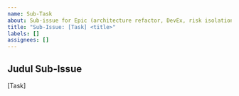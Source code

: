 ```yaml
---
name: Sub-Task
about: Sub-issue for Epic (architecture refactor, DevEx, risk isolation)
title: "Sub-Issue: [Task] <title>"
labels: []
assignees: []
---
```


## Judul Sub-Issue

[Task] <title>

## Parent Epic

Ref: #<epic-number>

## Deskripsi

<ringkas fokus pekerjaan, scope, dan kriteria selesai>

## Daftar Tugas

- [ ] Langkah 1
- [ ] Langkah 2
- [ ] Langkah 3
